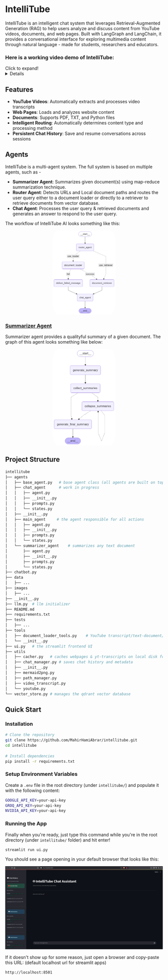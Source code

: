 # IntelliTube
IntelliTube is an intelligent chat system that leverages Retrieval-Augmented Generation (RAG) to help users analyze and discuss content from YouTube videos, documents, and web pages. Built with LangGraph and LangChain, it provides a conversational interface for exploring multimedia content through natural language - made for students, researchers and educators.

### Here is a working video demo of IntelliTube:
<summary>
Click to expand!
<details>

<!-- ![Vide Demo](https://youtu.be/Z484SG5ymYc) -->

<iframe width="560" height="315" src="https://www.youtube.com/embed/Z484SG5ymYc?si=JQ6UWp8kYK-i5IvI" title="YouTube video player" frameborder="0" allow="accelerometer; autoplay; clipboard-write; encrypted-media; gyroscope; picture-in-picture; web-share" referrerpolicy="strict-origin-when-cross-origin" allowfullscreen></iframe>

</details>

</summary>

## Features
 - **YouTube Videos**: Automatically extracts and processes video transcripts
 - **Web Pages**: Loads and analyzes website content
 - **Documents**: Supports PDF, TXT, and Python files
 - **Intelligent Routing**: Automatically determines content type and processing method
 - **Persistent Chat History**: Save and resume conversations across sessions

## Agents
IntelliTube is a multi-agent system. The full system is based on multiple agents, such as -
 - **Summarizer Agent**: Summarizes given document(s) using map-reduce summarization technique.
 - **Router Agent**: Detects URLs and Local document paths and routes the user query either to a document loader or directly to a retriever to retrieve documents from vector database.
 - **Chat Agent**: Processes the user query & retrieved documents and generates an answer to respond to the user query.

The workflow of IntelliTube AI looks something like this:

<p align="center"><img src="images/main_agent_graph.png" height="auto" width="200" style="border-radius:10%"></p>


### [Summarizer Agent](agents/summrizer_agent.py)
Summarizer agent provides a qualityful summary of a given document. The graph of this agent looks something like below:

<p align="center"><img src="images/summarizer_agent_graph.png" height="auto" width="200" style="border-radius:10%"></p>

## Project Structure

```bash
intellitube
├── agents
│   ├── base_agent.py   # base agent class (all agents are built on top it)
│   ├── chat_agent      # work in progress
│   │   ├── agent.py
│   │   ├── __init__.py
│   │   ├── prompts.py
│   │   └── states.py
│   ├── __init__.py
│   ├── main_agent     # the agent responsible for all actions
│   │   ├── agent.py
│   │   ├── __init__.py
│   │   ├── prompts.py
│   │   └── states.py
│   └── summarizer_agent    # summarizes any text document
│       ├── agent.py
│       ├── __init__.py
│       ├── prompts.py
│       └── states.py
├── chatbot.py
├── data
│   ├── ...
├── images
│   ├── ...
├── __init__.py
├── llm.py  # llm initializer
├── README.md
├── requirements.txt
├── tests
│   ├── ...
├── tools
│   ├── document_loader_tools.py    # YouTube transcript/text-document/webpage loader tools
│   └── __init__.py
├── ui.py   # the streamlit frontend UI
├── utils
│   ├── cacher.py   # caches webpages & yt-transcripts on local disk for faster loading
│   ├── chat_manager.py # saves chat history and metadata
│   ├── __init__.py
│   ├── mermaid2png.py
│   ├── path_manager.py
│   ├── video_transcript.py
│   └── youtube.py
└── vector_store.py # manages the qdrant vector database
```

## Quick Start

### Installation

```bash
# Clone the repository
git clone https://github.com/MahirHamiAbrar/intellitube.git
cd intellitube

# Install dependencies
pip install -r requirements.txt
```

### Setup Environment Variables

Create a `.env` file in the root directory (under `intellitube/`) and populate it with the following content:

```bash
GOOGLE_API_KEY=your-api-key
GROQ_API_KEY=your-api-key
NVIDIA_API_KEY=your-api-key
```

### Running the App

Finally when you're ready, just type this command while you're in the root directory (under `intellitube/` folder) and hit enter!

```bash
streamlit run ui.py
```

You should see a page opening in your default browser that looks like this:

![intellitube_v1_homepage.png](images/intellitube_v1/homepage.png)

If it doesn't show up for some reason, just open a browser and copy-paste this URL: (default localhost url for streamlit apps)

```bash
http://localhost:8501
```
